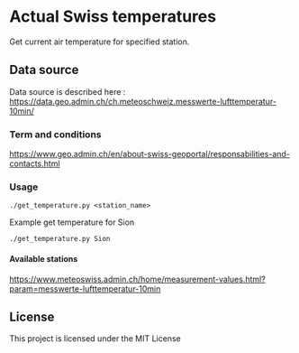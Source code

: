 # Actual Swiss temperatures
Get current air temperature for specified station.


## Data source
Data source is described here :
https://data.geo.admin.ch/ch.meteoschweiz.messwerte-lufttemperatur-10min/

### Term and conditions 
https://www.geo.admin.ch/en/about-swiss-geoportal/responsabilities-and-contacts.html


### Usage

```
./get_temperature.py <station_name>
```

Example get temperature for Sion
```
./get_temperature.py Sion
```

#### Available stations
https://www.meteoswiss.admin.ch/home/measurement-values.html?param=messwerte-lufttemperatur-10min


## License
This project is licensed under the MIT License